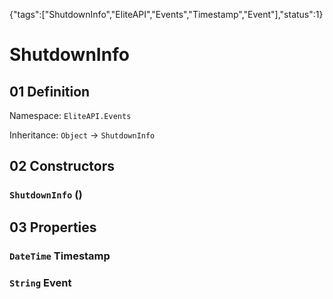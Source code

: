 {"tags":["ShutdownInfo","EliteAPI","Events","Timestamp","Event"],"status":1}

# ShutdownInfo

## 01 Definition

Namespace: `EliteAPI.Events`

Inheritance: `Object` → `ShutdownInfo`

## 02 Constructors

### `ShutdownInfo` ()

## 03 Properties

### `DateTime` Timestamp

### `String` Event

